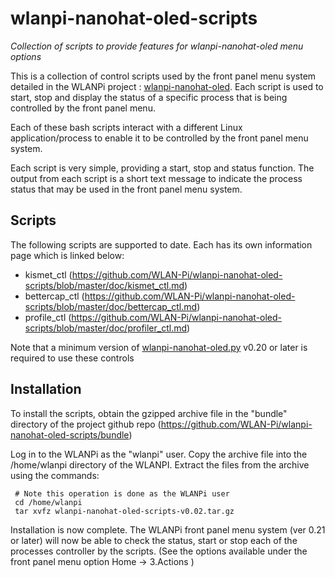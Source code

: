 # wlanpi-nanohat-oled-scripts

*Collection of scripts to provide features for wlanpi-nanohat-oled menu options*

This is a collection of control scripts used by the front panel menu system detailed in the WLANPi project : [wlanpi-nanohat-oled](https://github.com/WLAN-Pi/wlanpi-nanohat-oled). Each script is used to start, stop and display the status of a specific process that is being controlled by the front panel menu.

Each of these bash scripts interact with a different Linux application/process to enable it to be controlled by the front panel menu system.

Each script is very simple, providing a start, stop and status function. The output from each script is a short text message to indicate the process status that may be used in the front panel menu system.

## Scripts

The following scripts are supported to date. Each has its own information page which is linked below:

 - kismet_ctl (https://github.com/WLAN-Pi/wlanpi-nanohat-oled-scripts/blob/master/doc/kismet_ctl.md)
 - bettercap_ctl (https://github.com/WLAN-Pi/wlanpi-nanohat-oled-scripts/blob/master/doc/bettercap_ctl.md)
 - profile_ctl (https://github.com/WLAN-Pi/wlanpi-nanohat-oled-scripts/blob/master/doc/profiler_ctl.md)
 
Note that a minimum version of [wlanpi-nanohat-oled.py](https://github.com/WLAN-Pi/wlanpi-nanohat-oled) v0.20 or later is required to use these controls

## Installation

To install the scripts, obtain the gzipped archive file in the "bundle" directory of the project github repo (https://github.com/WLAN-Pi/wlanpi-nanohat-oled-scripts/bundle)

Log in to the WLANPi as the "wlanpi" user. Copy the archive file into the /home/wlanpi directory of the WLANPI. Extract the files from the archive using the commands:

```
 # Note this operation is done as the WLANPi user
 cd /home/wlanpi
 tar xvfz wlanpi-nanohat-oled-scripts-v0.02.tar.gz
```
 
Installation is now complete. The WLANPi front panel menu system (ver 0.21 or later) will now be able to check the status, start or stop each of the processes controller by the scripts. (See the options available under the front panel menu option Home -> 3.Actions )
